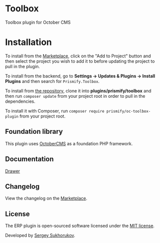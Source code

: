 # Toolbox

Toolbox plugin for October CMS

# Installation

To install from the [Marketplace](https://octobercms.com/plugin/prismify-toolbox), click on the "Add to Project" button and then select the project you wish to add it to before updating the project to pull in the plugin.

To install from the backend, go to **Settings -> Updates & Plugins -> Install Plugins** and then search for `Prismify.Toolbox`.

To install from [the repository](https://github.com/prismify/oc-toolbox-plugin), clone it into **plugins/prismify/toolbox** and then run `composer update` from your project root in order to pull in the dependencies.

To install it with Composer, run `composer require prismify/oc-toolbox-plugin` from your project root.

## Foundation library

This plugin uses [OctoberCMS](https://octobercms.com) as a foundation PHP framework.

## Documentation

[Drawer](docs/drawer.md)

## Changelog

View the changelog on the [Marketplace](https://octobercms.com/plugin/prismify-toolbox).

## License

The ERP plugin is open-sourced software licensed under the [MIT license](https://opensource.org/licenses/MIT).

Developed by [Sergey Sukhorukov](https://github.com/algoriq).
